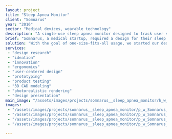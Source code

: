 ```yaml
---
layout: project
title: "Sleep Apnea Monitor"
client: "Somnarus"
year: "2016"
sector: "Medical devices, wearable technology"
description: "A single-use sleep apnea monitor designed to track user sleep data and store it on an memory card for physician analysis and evaluation."
brief: "Somnarus, a medical startup, required a design for their sleep apnea wearable that would meet end-user expectations for comfort and ease-of-use. Additionally, it needed to be user-friendly for doctors and reasonably priced for manufacturing."
solution: "With the goal of one-size-fits-all usage, we started our design discovery work by building functional prototypes to test on clay models and human subjects. Through numerous iterations, we developed a range of different shapes and tested them with various adhesives on multiple face topologies. This process allowed us to discover a universal shape that provides comfortable fit for all users. The monitor is used in two ways: first by the patient at home and then by the doctor. Every element of the form has a functional or instructional reason to clearly communicate how to use it the right way. For example, the landscape orientation with small ridges on both sides informs the patient where to hold the module with both hands when attaching it on the forehead. These same markings are the guideline for the doctor to know where to cut open the module to access the internal SD card with the collected data, without damaging it during the cut."
services:
 - "design research"
 - "ideation"
 - "innovation"
 - "ergonomics"
 - "user-centered design"
 - "prototyping"
 - "product testing"
 - "3D CAD modeling"
 - "photorealistic rendering"
 - "design presentation"
main_image: "/assets/images/projects/somnarus__sleep_apnea_monitor/h_w_Somnarus.jpg"
images:
 - "/assets/images/projects/somnarus__sleep_apnea_monitor/p_w_Somnarus_01.jpg"
 - "/assets/images/projects/somnarus__sleep_apnea_monitor/p_w_Somnarus_02.jpg"
 - "/assets/images/projects/somnarus__sleep_apnea_monitor/p_w_Somnarus_03.jpg"
 - "/assets/images/projects/somnarus__sleep_apnea_monitor/p_w_Somnarus_04.jpg"

---
```

